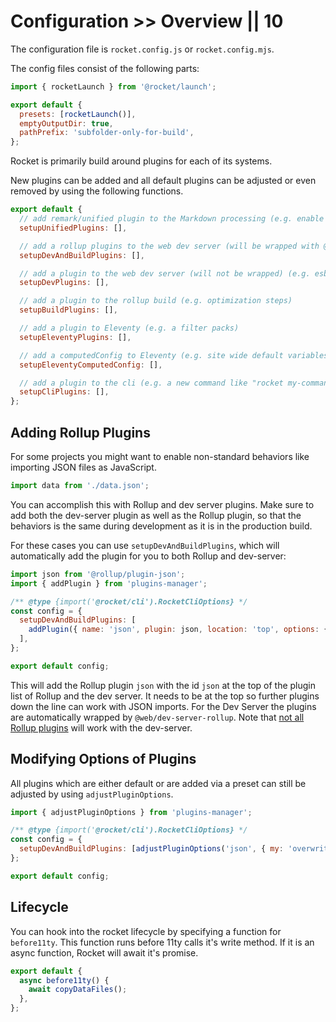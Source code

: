 # Configuration >> Overview || 10

The configuration file is `rocket.config.js` or `rocket.config.mjs`.

The config files consist of the following parts:

```js
import { rocketLaunch } from '@rocket/launch';

export default {
  presets: [rocketLaunch()],
  emptyOutputDir: true,
  pathPrefix: 'subfolder-only-for-build',
};
```

Rocket is primarily build around plugins for each of its systems.

New plugins can be added and all default plugins can be adjusted or even removed by using the following functions.

```js
export default {
  // add remark/unified plugin to the Markdown processing (e.g. enable special code blocks)
  setupUnifiedPlugins: [],

  // add a rollup plugins to the web dev server (will be wrapped with @web/dev-server-rollup) AND the rollup build (e.g. enable json importing)
  setupDevAndBuildPlugins: [],

  // add a plugin to the web dev server (will not be wrapped) (e.g. esbuild for TypeScript)
  setupDevPlugins: [],

  // add a plugin to the rollup build (e.g. optimization steps)
  setupBuildPlugins: [],

  // add a plugin to Eleventy (e.g. a filter packs)
  setupEleventyPlugins: [],

  // add a computedConfig to Eleventy (e.g. site wide default variables like socialMediaImage)
  setupEleventyComputedConfig: [],

  // add a plugin to the cli (e.g. a new command like "rocket my-command")
  setupCliPlugins: [],
};
```

## Adding Rollup Plugins

For some projects you might want to enable non-standard behaviors like importing JSON files as JavaScript.

```js
import data from './data.json';
```

You can accomplish this with Rollup and dev server plugins. Make sure to add both the dev-server plugin as well as the Rollup plugin, so that the behaviors is the same during development as it is in the production build.

For these cases you can use `setupDevAndBuildPlugins`, which will automatically add the plugin for you to both Rollup and dev-server:

```js
import json from '@rollup/plugin-json';
import { addPlugin } from 'plugins-manager';

/** @type {import('@rocket/cli').RocketCliOptions} */
const config = {
  setupDevAndBuildPlugins: [
    addPlugin({ name: 'json', plugin: json, location: 'top', options: { my: 'settings' } }),
  ],
};

export default config;
```

This will add the Rollup plugin `json` with the id `json` at the top of the plugin list of Rollup and the dev server. It needs to be at the top so further plugins down the line can work with JSON imports.
For the Dev Server the plugins are automatically wrapped by `@web/dev-server-rollup`. Note that [not all Rollup plugins](https://modern-web.dev/docs/dev-server/plugins/rollup/#compatibility-with-rollup-plugins) will work with the dev-server.

## Modifying Options of Plugins

All plugins which are either default or are added via a preset can still be adjusted by using `adjustPluginOptions`.

```js
import { adjustPluginOptions } from 'plugins-manager';

/** @type {import('@rocket/cli').RocketCliOptions} */
const config = {
  setupDevAndBuildPlugins: [adjustPluginOptions('json', { my: 'overwrite settings' })],
};

export default config;
```

## Lifecycle

You can hook into the rocket lifecycle by specifying a function for `before11ty`. This function runs before 11ty calls it's write method. If it is an async function, Rocket will await it's promise.

```js
export default {
  async before11ty() {
    await copyDataFiles();
  },
};
```

